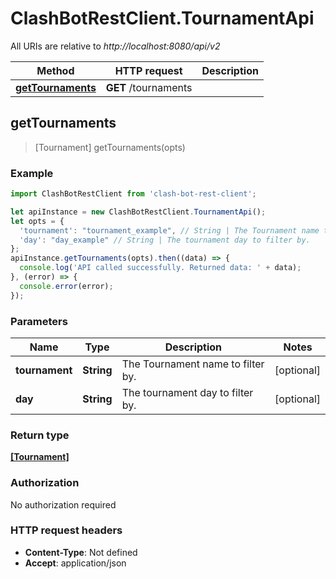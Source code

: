# ClashBotRestClient.TournamentApi

All URIs are relative to *http://localhost:8080/api/v2*

Method | HTTP request | Description
------------- | ------------- | -------------
[**getTournaments**](TournamentApi.md#getTournaments) | **GET** /tournaments | 



## getTournaments

> [Tournament] getTournaments(opts)



### Example

```javascript
import ClashBotRestClient from 'clash-bot-rest-client';

let apiInstance = new ClashBotRestClient.TournamentApi();
let opts = {
  'tournament': "tournament_example", // String | The Tournament name to filter by.
  'day': "day_example" // String | The tournament day to filter by.
};
apiInstance.getTournaments(opts).then((data) => {
  console.log('API called successfully. Returned data: ' + data);
}, (error) => {
  console.error(error);
});

```

### Parameters


Name | Type | Description  | Notes
------------- | ------------- | ------------- | -------------
 **tournament** | **String**| The Tournament name to filter by. | [optional] 
 **day** | **String**| The tournament day to filter by. | [optional] 

### Return type

[**[Tournament]**](Tournament.md)

### Authorization

No authorization required

### HTTP request headers

- **Content-Type**: Not defined
- **Accept**: application/json

